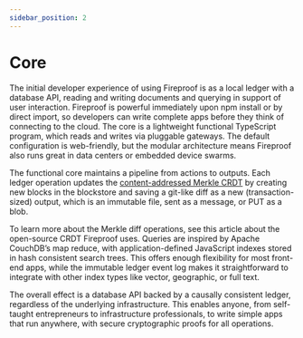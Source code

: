 ```yaml
---
sidebar_position: 2
---
```

# Core

The initial developer experience of using Fireproof is as a local ledger with a database API, reading and writing documents and querying in support of user interaction. Fireproof is powerful immediately upon npm install or by direct import, so developers can write complete apps before they think of connecting to the cloud. The core is a lightweight functional TypeScript program, which reads and writes via pluggable gateways. The default configuration is web-friendly, but the modular architecture means Fireproof also runs great in data centers or embedded device swarms.

The functional core maintains a pipeline from actions to outputs. Each ledger operation updates the [content-addressed Merkle CRDT](https://github.com/fireproof-storage/fireproof/blob/d38ed0032cdf59f757afc86cbbe76c435658c7e4/src/crdt-helpers.ts#L70) by creating new blocks in the blockstore and saving a git-like diff as a new (transaction-sized) output, which is an immutable file, sent as a message, or PUT as a blob.

To learn more about the Merkle diff operations, see this article about the open-source CRDT Fireproof uses.
Queries are inspired by Apache CouchDB’s map reduce, with application-defined JavaScript indexes stored in hash consistent search trees. This offers enough flexibility for most front-end apps, while the immutable ledger event log makes it straightforward to integrate with other index types like vector, geographic, or full text.

The overall effect is a database API backed by a causally consistent ledger, regardless of the underlying infrastructure. This enables anyone, from self-taught entrepreneurs to infrastructure professionals, to write simple apps that run anywhere, with secure cryptographic proofs for all operations.

